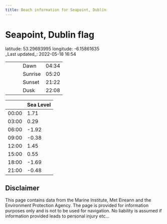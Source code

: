 ```yaml
---
title: Beach information for Seapoint, Dublin
---
```

# Seapoint, Dublin <span class="material-icons blue-flag">flag</span>

<div class="location-info">latitude: 53.29693995 longitude: -6.15861635</div>
<div class="met-eireann-warnings"></div>
_Last updated_: 2022-05-18 16:54

|   |   |   |   |   |
|---|---|---|---|---|
|   |   |   | Dawn  | 04:34 |
|   |   |   | Sunrise  | 05:20 |
|   |   |   | Sunset  | 21:22 |
|   |   |   | Dusk  | 22:08 |

<div></div>

|   | Sea Level  |
|---|---|
| 00:00 | 1.71 |
| 03:00 | 0.29 |
| 06:00 | -1.92 |
| 09:00 | -0.38 |
| 12:00 | 1.45 |
| 15:00 | 0.55 |
| 18:00 | -1.69 |
| 21:00 | -0.48 |

## Disclaimer

This page contains data from the Marine Institute,
Met Eireann and the Environment Protection Agency. The page is provided for
information purposes only and is not to be used for navigation. No liability
is assumed if information provided leads to personal injury etc...